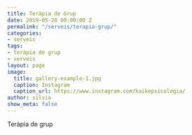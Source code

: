 ```yaml
---
title: Teràpia de Grup
date: 2019-05-28 00:00:00 Z
permalink: "/serveis/terapia-grup/"
categories:
- serveis
tags:
- teràpia de grup
- serveis
layout: page
image:
  title: gallery-example-1.jpg
  caption: Instagram
  caption_url: https://www.instagram.com/kaikepsicologia/
author: silvia
show_meta: false
---
```


Teràpia de grup
